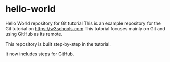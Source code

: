 # hello-world
Hello World repository for Git tutorial
This is an example repository for the Git tutorial on https://w3schools.com
This tutorial focuses mainly on Git and using GitHub as its remote.

This repository is built step-by-step in the tutorial.

It now includes steps for GitHub.

